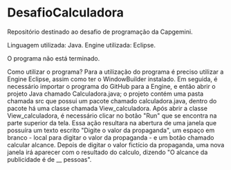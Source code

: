 # DesafioCalculadora
Repositório destinado ao desafio de programação da Capgemini.

Linguagem utilizada: Java.
Engine utilizada: Eclipse.

O programa não está terminado. 

Como utilizar o programa?
Para a utilização do programa é preciso utilizar a Engine Eclipse, assim como ter o WindowBuilder instalado. 
Em seguida, é necessário importar o programa do GitHub para a Engine, e então abrir o projeto Java chamado Calculadora.java; o projeto contém uma pasta chamada src que possui um pacote chamado calculadora.java, dentro do pacote há uma classe chamada View_calculadora.
Após abrir a classe View_calculadora, é necessário clicar no botão "Run" que se encontra na parte superior da tela. Essa ação resultara na abertura de uma janela que possuíra um texto escrito "Digite o valor da propaganda", um espaço em branco - local para digitar o valor da propaganda - e um botão chamado calcular alcance. 
Depois de digitar o valor fictício da propaganda, uma nova janela irá aparecer com o resultado do calculo, dizendo "O alcance da publicidade é de __ pessoas".
